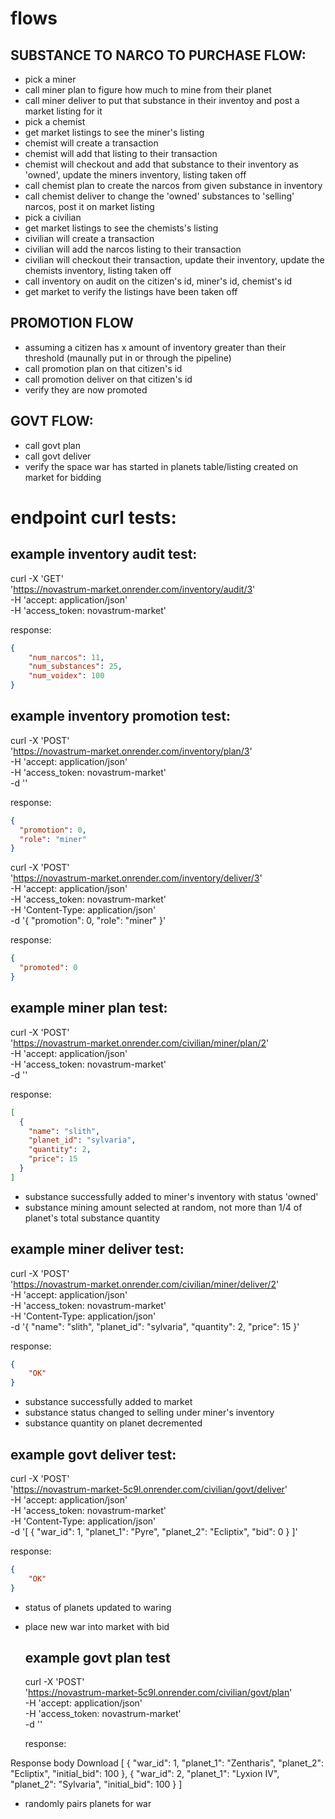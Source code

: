 # flows

## SUBSTANCE TO NARCO TO PURCHASE FLOW:
- pick a miner
- call miner plan to figure how much to mine from their planet
- call miner deliver to put that substance in their inventoy and post a market listing for it
- pick a chemist
- get market listings to see the miner's listing
- chemist will create a transaction
- chemist will add that listing to their transaction
- chemist will checkout and add that substance to their inventory as 'owned', update the miners inventory, listing taken off
- call chemist plan to create the narcos from given substance in inventory
- call chemist deliver to change the 'owned' substances to 'selling' narcos, post it on market listing
- pick a civilian
- get market listings to see the chemists's listing
- civilian will create a transaction
- civilian will add the narcos listing to their transaction
- civilian will checkout their transaction, update their inventory, update the chemists inventory, listing taken off
- call inventory on audit on the citizen's id, miner's id, chemist's id
- get market to verify the listings have been taken off

## PROMOTION FLOW
- assuming a citizen has x amount of inventory greater than their threshold (maunally put in or through the pipeline)
- call promotion plan on that citizen's id
- call promotion deliver on that citizen's id
- verify they are now promoted

## GOVT FLOW:
- call govt plan
- call govt deliver
- verify the space war has started in planets table/listing created on market for bidding

# endpoint curl tests:
## example inventory audit test:
curl -X 'GET' \
  'https://novastrum-market.onrender.com/inventory/audit/3' \
  -H 'accept: application/json' \
  -H 'access_token: novastrum-market'

response:
```json
{
    "num_narcos": 11,
    "num_substances": 25,
    "num_voidex": 100
}
```

## example inventory promotion test:
curl -X 'POST' \
  'https://novastrum-market.onrender.com/inventory/plan/3' \
  -H 'accept: application/json' \
  -H 'access_token: novastrum-market' \
  -d ''

response:
```json
{
  "promotion": 0,
  "role": "miner"
}
```

curl -X 'POST' \
  'https://novastrum-market.onrender.com/inventory/deliver/3' \
  -H 'accept: application/json' \
  -H 'access_token: novastrum-market' \
  -H 'Content-Type: application/json' \
  -d '{
  "promotion": 0,
  "role": "miner"
}'

response:
```json
{
  "promoted": 0
}
```

## example miner plan test:
curl -X 'POST' \
  'https://novastrum-market.onrender.com/civilian/miner/plan/2' \
  -H 'accept: application/json' \
  -H 'access_token: novastrum-market' \
  -d ''
  
response:
```json
[
  {
    "name": "slith",
    "planet_id": "sylvaria",
    "quantity": 2,
    "price": 15
  }
]
```
* substance successfully added to miner's inventory with status 'owned'
* substance mining amount selected at random, not more than 1/4 of planet's total substance quantity


## example miner deliver test:
curl -X 'POST' \
  'https://novastrum-market.onrender.com/civilian/miner/deliver/2' \
  -H 'accept: application/json' \
  -H 'access_token: novastrum-market' \
  -H 'Content-Type: application/json' \
  -d '{
    "name": "slith",
    "planet_id": "sylvaria",
    "quantity": 2,
    "price": 15
  }'

response:
```json
{
    "OK"
}
```
* substance successfully added to market
* substance status changed to selling under miner's inventory
* substance quantity on planet decremented

## example govt deliver test:

curl -X 'POST' \
  'https://novastrum-market-5c9l.onrender.com/civilian/govt/deliver' \
  -H 'accept: application/json' \
  -H 'access_token: novastrum-market' \
  -H 'Content-Type: application/json' \
  -d '[
  {
    "war_id": 1,
    "planet_1": "Pyre",
    "planet_2": "Ecliptix",
    "bid": 0
  }
]'

response:
```json
{
    "OK"
}
```
* status of planets updated to waring
* place new war into market with bid

  ## example govt plan test

  curl -X 'POST' \
  'https://novastrum-market-5c9l.onrender.com/civilian/govt/plan' \
  -H 'accept: application/json' \
  -H 'access_token: novastrum-market' \
  -d ''

  response:
  	
Response body
Download
[
  {
    "war_id": 1,
    "planet_1": "Zentharis",
    "planet_2": "Ecliptix",
    "initial_bid": 100
  },
  {
    "war_id": 2,
    "planet_1": "Lyxion IV",
    "planet_2": "Sylvaria",
    "initial_bid": 100
  }
]

* randomly pairs planets for war


